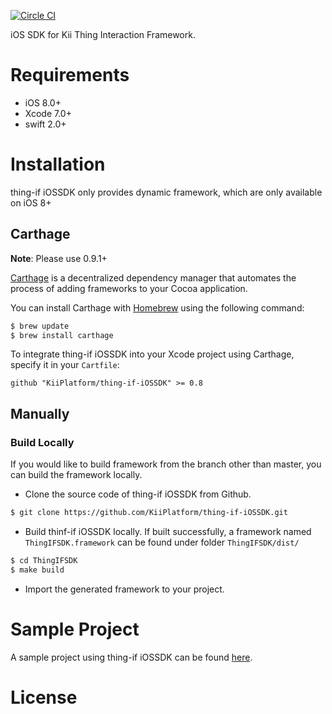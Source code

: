 [![Circle CI](https://circleci.com/gh/KiiPlatform/thing-if-iOSSDK/tree/master.svg?style=svg)](https://circleci.com/gh/KiiPlatform/thing-if-iOSSDK/tree/master)

iOS SDK for Kii Thing Interaction Framework.

# Requirements

- iOS 8.0+
- Xcode 7.0+
- swift 2.0+

# Installation
thing-if iOSSDK only provides dynamic framework, which are only available on iOS 8+

## Carthage

**Note**: Please use 0.9.1+

[Carthage](https://github.com/Carthage/Carthage) is a decentralized dependency manager that automates the process of adding frameworks to your Cocoa application.

You can install Carthage with [Homebrew](http://brew.sh/) using the following command:

```bash
$ brew update
$ brew install carthage
```

To integrate thing-if iOSSDK into your Xcode project using Carthage, specify it in your `Cartfile`:

```ogdl
github "KiiPlatform/thing-if-iOSSDK" >= 0.8
```
## Manually

### Build Locally

If you would like to build framework from the branch other than master, you can build the framework locally.

- Clone the source code of thing-if iOSSDK from Github.

```bash
$ git clone https://github.com/KiiPlatform/thing-if-iOSSDK.git
```

- Build thinf-if iOSSDK locally. If built successfully, a framework named `ThingIFSDK.framework` can be found under folder `ThingIFSDK/dist/`

```bash
$ cd ThingIFSDK
$ make build
```

- Import the generated framework to your project.

# Sample Project

A sample project using thing-if iOSSDK can be found [here](https://github.com/KiiPlatform/thing-if-iOSSample).

# License
